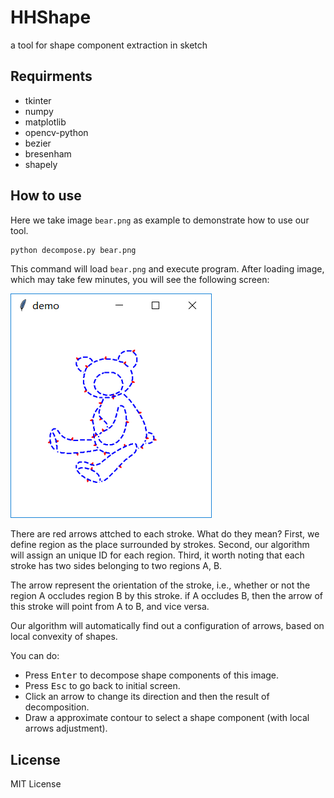 # HHShape
a tool for shape component extraction in sketch

## Requirments
- tkinter
- numpy
- matplotlib
- opencv-python
- bezier
- bresenham
- shapely

## How to use
Here we take image `bear.png` as example to demonstrate how to use our tool.
```bash
python decompose.py bear.png
```
This command will load `bear.png` and execute program.
After loading image, which may take few minutes, you will see the following screen:

![](demo.png)

There are red arrows attched to each stroke. What do they mean?
First, we define region as the place surrounded by strokes.
Second, our algorithm will assign an unique ID for each region.
Third, it worth noting that each stroke has two sides belonging to two regions A, B.

The arrow represent the orientation of the stroke, i.e., whether or not the region A occludes region B by this stroke. if A occludes B, then the arrow of this stroke will point from A to B, and vice versa.

Our algorithm will automatically find out a configuration of arrows, based on local convexity of shapes.

You can do:
- Press <kbd>Enter</kbd> to decompose shape components of this image.
- Press <kbd>Esc</kbd> to go back to initial screen.
- Click an arrow to change its direction and then the result of decomposition.
- Draw a approximate contour to select a shape component (with local arrows adjustment).


## License

MIT License